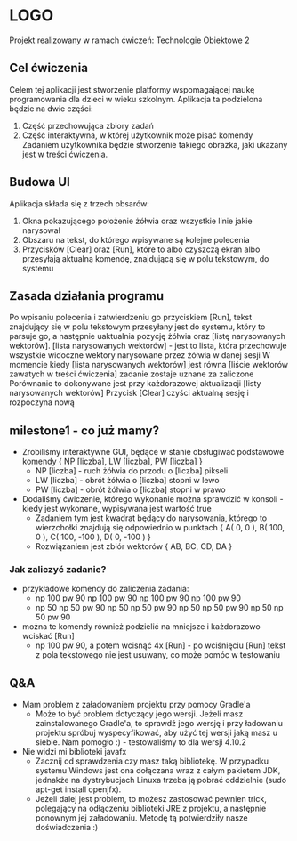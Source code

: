 # LOGO
Projekt realizowany w ramach ćwiczeń: Technologie Obiektowe 2

## Cel ćwiczenia
Celem tej aplikacji jest stworzenie platformy wspomagającej naukę programowania dla dzieci w wieku szkolnym.
Aplikacja ta podzielona będzie na dwie części:
1. Część przechowująca zbiory zadań
2. Część interaktywna, w której użytkownik może pisać komendy
Zadaniem użytkownika będzie stworzenie takiego obrazka, jaki ukazany jest w treści ćwiczenia.

## Budowa UI
Aplikacja składa się z trzech obsarów:
1. Okna pokazującego położenie żółwia oraz wszystkie linie jakie narysował
2. Obszaru na tekst, do którego wpisywane są kolejne polecenia
3. Przycisków [Clear] oraz [Run], które to albo czyszczą ekran albo przesyłają aktualną komendę, znajdującą się w polu tekstowym, do systemu

## Zasada działania programu
Po wpisaniu polecenia i zatwierdzeniu go przyciskiem [Run], tekst znajdujący się w polu tekstowym przesyłany jest do systemu, który to parsuje go, a następnie uaktualnia pozycję żółwia oraz [listę narysowanych wektorów].
[lista narysowanych wektorów] - jest to lista, która przechowuje wszystkie widoczne wektory narysowane przez żółwia w danej sesji
W momencie kiedy [lista narysowanych wektorów] jest równa [liście wektorów zawatych w treści ćwiczenia] zadanie zostaje uznane za zaliczone
Porównanie to dokonywane jest przy każdorazowej aktualizacji [listy narysowanych wektorów]
Przycisk [Clear] czyści aktualną sesję i rozpoczyna nową

## milestone1 - co już mamy?
- Zrobiliśmy interaktywne GUI, będące w stanie obsługiwać podstawowe komendy { NP [liczba], LW [liczba], PW [liczba] }
  - NP [liczba] - ruch żółwia do przodu o [liczba] pikseli
  - LW [liczba] - obrót żółwia o [liczba] stopni w lewo
  - PW [liczba] - obrót żółwia o [liczba] stopni w prawo
- Dodaliśmy ćwiczenie, którego wykonanie można sprawdzić w konsoli - kiedy jest wykonane, wypisywana jest wartość true
  - Zadaniem tym jest kwadrat będący do narysowania, którego to wierzchołki znajdują się odpowiednio w punktach { A( 0, 0 ), B( 100, 0 ), C( 100, -100 ), D( 0, -100 ) }
  - Rozwiązaniem jest zbiór wektorów { AB, BC, CD, DA }
### Jak zaliczyć zadanie?
- przykładowe komendy do zaliczenia zadania:
  - np 100 pw 90 np 100 pw 90 np 100 pw 90 np 100 pw 90
  - np 50 np 50 pw 90 np 50 np 50 pw 90 np 50 np 50 pw 90 np 50 np 50 pw 90
- można te komendy również podzielić na mniejsze i każdorazowo wciskać [Run]
  - np 100 pw 90, a potem wcisnąć 4x [Run] - po wciśnięciu [Run] tekst z pola tekstowego nie jest usuwany, co może pomóc w testowaniu

## Q&A
- Mam problem z załadowaniem projektu przy pomocy Gradle'a
  - Może to być problem dotyczący jego wersji. Jeżeli masz zainstalowanego Gradle'a, to sprawdź jego wersję i przy ładowaniu projektu spróbuj wyspecyfikować, aby użyć tej wersji jaką masz u siebie. Nam pomogło :) - testowaliśmy to dla wersji 4.10.2
- Nie widzi mi biblioteki javafx
  - Zacznij od sprawdzenia czy masz taką bibliotekę. W przypadku systemu Windows jest ona dołączana wraz z całym pakietem JDK, jednakże na dystrybucjach Linuxa trzeba ją pobrać oddzielnie (sudo apt-get install openjfx).
  - Jeżeli dalej jest problem, to możesz zastosować pewnien trick, polegający na odłączeniu biblioteki JRE z projektu, a następnie ponownym jej załadowaniu. Metodę tą potwierdziły nasze doświadczenia :)
